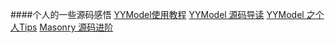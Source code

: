####个人的一些源码感悟
[YYModel使用教程](http://www.jianshu.com/p/79f52e42840f)
[YYModel 源码导读](http://www.jianshu.com/p/8abff9365fec)
[YYModel 之个人Tips](http://www.jianshu.com/p/ae301793323a)
[Masonry 源码进阶](http://www.jianshu.com/p/51ecef88e5fe)

